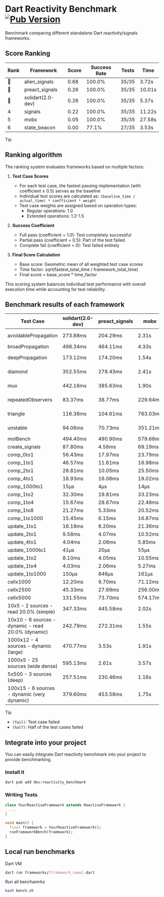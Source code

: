 # Dart Reactivity Benchmark [![Pub Version](https://img.shields.io/pub/v/reactivity_benchmark)](https://pub.dev/packages/reactivity_benchmark)

Benchmark comparing different standalone Dart reactivity/signals frameworks.

## Score Ranking

<!-- ranking start -->
| Rank | Framework | Score | Success Rate | Tests | Time |
|------|-----------|-------|--------------|-------|------|
| 🥇 | alien_signals | 0.68 | 100.0% | 35/35 | 3.72s |
| 🥈 | preact_signals | 0.26 | 100.0% | 35/35 | 10.01s |
| 🥉 | solidart(2.0-dev) | 0.26 | 100.0% | 35/35 | 5.37s |
| 4 | signals | 0.22 | 100.0% | 35/35 | 11.22s |
| 5 | mobx | 0.05 | 100.0% | 35/35 | 27.58s |
| 6 | state_beacon | 0.00 | 77.1% | 27/35 | 3.53s |

<!-- ranking end -->

> [!TIP]
> ## Ranking algorithm
>
> The ranking system evaluates frameworks based on multiple factors:
>
> 1. **Test Case Scores**
>    - For each test case, the fastest passing implementation (with coefficient ≥ 0.5) serves as the baseline
>    - Individual test scores are calculated as: `(baseline_time / actual_time) * coefficient * weight`
>    - Test case weights are assigned based on operation types:
>      - Regular operations: 1.0
>      - Extended operations: 1.2-1.5
>
> 2. **Success Coefficient**
>    - Full pass (coefficient = 1.0): Test completely successful
>    - Partial pass (coefficient = 0.5): Part of the test failed
>    - Complete fail (coefficient = 0): Test failed entirely
>
> 3. **Final Score Calculation**
>    - Base score: Geometric mean of all weighted test case scores
>    - Time factor: sqrt(fastest_total_time / framework_total_time)
>    - Final score = base_score * time_factor
>
> This scoring system balances individual test performance with overall execution time while accounting for test reliability.

## Benchmark results of each framework

<!-- test-case start -->
| Test Case | solidart(2.0-dev) | preact_signals | mobx | alien_signals | signals | state_beacon |
|---|---|---|---|---|---|---|
| avoidablePropagation | 273.88ms | 204.29ms | 2.31s | 187.58ms | 206.14ms | 163.16ms (fail) |
| broadPropagation | 498.34ms | 464.11ms | 4.33s | 363.86ms | 459.80ms | 6.52ms (fail) |
| deepPropagation | 173.12ms | 174.20ms | 1.54s | 124.27ms | 182.55ms | 144.10ms (fail) |
| diamond | 352.55ms | 278.43ms | 2.41s | 238.56ms | 286.86ms | 203.75ms (fail) |
| mux | 442.16ms | 385.63ms | 1.90s | 372.91ms | 410.75ms | 207.34ms (fail) |
| repeatedObservers | 83.37ms | 38.77ms | 229.64ms | 45.92ms | 46.20ms | 52.32ms (fail) |
| triangle | 116.38ms | 104.61ms | 763.03ms | 85.99ms | 100.98ms | 83.28ms (fail) |
| unstable | 94.06ms | 70.73ms | 351.21ms | 60.70ms | 74.43ms | 338.84ms (fail) |
| molBench | 494.40ms | 490.90ms | 579.68ms | 491.84ms | 486.52ms | 1.23ms |
| create_signals | 87.80ms | 4.58ms | 69.19ms | 25.83ms | 25.72ms | 68.90ms |
| comp_0to1 | 56.43ms | 17.97ms | 23.79ms | 7.24ms | 11.55ms | 55.78ms |
| comp_1to1 | 46.57ms | 11.61ms | 16.98ms | 4.13ms | 27.47ms | 60.24ms |
| comp_2to1 | 28.81ms | 10.05ms | 25.50ms | 2.28ms | 13.68ms | 38.52ms |
| comp_4to1 | 16.93ms | 16.06ms | 19.02ms | 7.79ms | 2.00ms | 18.05ms |
| comp_1000to1 | 15μs | 4μs | 14μs | 3μs | 15μs | 41μs |
| comp_1to2 | 32.30ms | 19.81ms | 33.23ms | 11.14ms | 19.17ms | 44.38ms |
| comp_1to4 | 15.67ms | 28.67ms | 22.48ms | 12.57ms | 9.66ms | 43.46ms |
| comp_1to8 | 21.27ms | 5.33ms | 20.52ms | 3.88ms | 10.82ms | 42.77ms |
| comp_1to1000 | 15.45ms | 6.15ms | 16.87ms | 3.19ms | 6.90ms | 37.65ms |
| update_1to1 | 16.18ms | 8.20ms | 21.36ms | 11.38ms | 15.01ms | 5.72ms |
| update_2to1 | 9.58ms | 4.07ms | 10.52ms | 5.03ms | 7.53ms | 2.86ms |
| update_4to1 | 4.04ms | 2.08ms | 5.85ms | 2.79ms | 3.84ms | 1.43ms |
| update_1000to1 | 41μs | 20μs | 55μs | 10μs | 41μs | 15μs |
| update_1to2 | 8.10ms | 4.05ms | 10.55ms | 5.73ms | 7.77ms | 2.98ms |
| update_1to4 | 4.03ms | 2.06ms | 5.27ms | 2.52ms | 3.79ms | 1.44ms |
| update_1to1000 | 150μs | 846μs | 161μs | 42μs | 75μs | 382μs |
| cellx1000 | 12.20ms | 9.70ms | 71.12ms | 7.23ms | 11.71ms | 5.95ms |
| cellx2500 | 45.33ms | 27.69ms | 256.00ms | 20.27ms | 32.91ms | 27.42ms |
| cellx5000 | 131.55ms | 73.70ms | 574.17ms | 47.73ms | 71.43ms | 76.21ms |
| 10x5 - 2 sources - read 20.0% (simple) | 347.33ms | 445.58ms | 2.02s | 234.56ms | 504.82ms | 252.36ms |
| 10x10 - 6 sources - dynamic - read 20.0% (dynamic) | 242.79ms | 272.31ms | 1.55s | 176.33ms | 283.82ms | 213.45ms |
| 1000x12 - 4 sources - dynamic (large) | 470.77ms | 3.53s | 1.91s | 287.76ms | 3.74s | 359.40ms |
| 1000x5 - 25 sources (wide dense) | 595.13ms | 2.61s | 3.57s | 411.05ms | 3.45s | 499.21ms |
| 5x500 - 3 sources (deep) | 257.51ms | 230.46ms | 1.16s | 192.06ms | 230.51ms | 205.79ms |
| 100x15 - 6 sources - dynamic (very dynamic) | 379.60ms | 453.58ms | 1.75s | 265.53ms | 481.57ms | 269.67ms |

<!-- test-case end -->

> [!TIP]
> - `(fail)`: Test case failed
> - `(half)`: Half of the test cases failed

## Integrate into your project

You can easily integrate Dart reactivity benchmark into your project to provide benchmarking.

### Install it

```bash
dart pub add dev:reactivity_benchmark
```

### Writing Tests

```dart
class YourReactiveFramework extends ReactiveFramework {
  ...
}

void main() {
  final framework = YourReactiveFramework();
  runFrameworkBench(framework);
}
```

## Local run benchmarks

Dart VM
```bash
dart run frameworks/[framework_name].dart
```

Run all benchamrks
```bash
bash bench.sh
```

